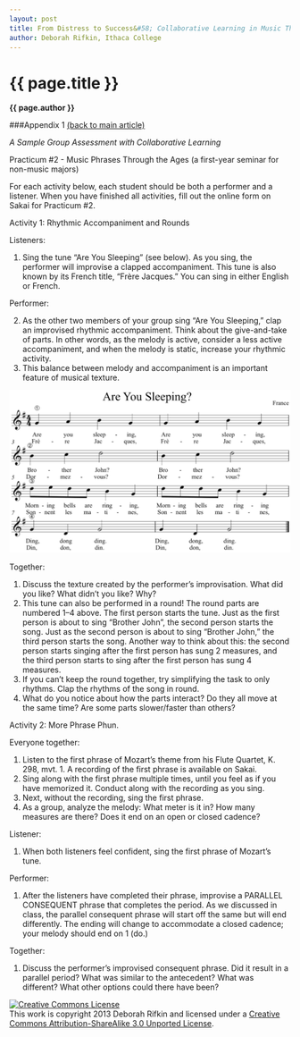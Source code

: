```yaml
---
layout: post
title: From Distress to Success&#58; Collaborative Learning in Music Theory Assessments
author: Deborah Rifkin, Ithaca College
---
```


{{ page.title }}
================

**{{ page.author }}**

###Appendix 1 [(back to main article)](rifkin.html)

_A Sample Group Assessment with Collaborative Learning_

Practicum \#2 - Music Phrases Through the Ages (a first-year seminar for non-music majors)

For each activity below, each student should be both a performer and a listener. When you have finished all activities, fill out the online form on Sakai for Practicum \#2.

Activity 1: Rhythmic Accompaniment and Rounds

Listeners:

1.  Sing the tune “Are You Sleeping” (see below). As you sing, the performer will improvise a clapped accompaniment. This tune is also known by its French title,  “Frère Jacques.” You can sing in either English or French.

Performer:

2.  As the other two members of your group sing “Are You Sleeping,” clap an improvised rhythmic accompaniment.  Think about the give-and-take of parts.  In other words, as the melody is active, consider a less active accompaniment, and when the melody is static, increase your rhythmic activity.
3.  This balance between melody and accompaniment is an important feature of musical texture. 

<img src="rifkin-image00.jpg">

Together:

1.  Discuss the texture created by the performer’s improvisation. What did you like? What didn’t you like? Why?
2.  This tune can also be performed in a round! The round parts are numbered 1–4 above. The first person starts the tune. Just as the first person is about to sing “Brother John”, the second person starts the song. Just as the second person is about to sing “Brother John,” the third person starts the song. Another way to think about this: the second person starts singing after the first person has sung 2 measures, and the third person starts to sing after the first person has sung 4 measures.
3.  If you can’t keep the round together, try simplifying the task to only rhythms.  Clap the rhythms of the song in round.
4.   What do you notice about how the parts interact? Do they all move at the same time? Are some parts slower/faster than others?

Activity 2: More Phrase Phun.

Everyone together:

1.  Listen to the first phrase of Mozart’s theme from his Flute Quartet, K. 298, mvt. 1.  A recording of the first phrase is available on Sakai.
2.   Sing along with the first phrase multiple times, until you feel as if you have memorized it. Conduct along with the recording as you sing.
3.  Next, without the recording, sing the first phrase.
4.   As a group, analyze the melody: What meter is it in?  How many measures are there? Does it end on an open or closed cadence?

Listener:

1.  When both listeners feel confident, sing the first phrase of Mozart’s tune.

Performer:

1.  After the listeners have completed their phrase, improvise a PARALLEL CONSEQUENT phrase that completes the period.  As we discussed in class, the parallel consequent phrase will start off the same but will end differently.  The ending will change to accommodate a closed cadence; your melody should end on 1 (do.)

Together:

1.  Discuss the performer’s improvised consequent phrase. Did it result in a parallel period? What was similar to the antecedent? What was different? What other options could there have been?

<a rel="license" href="http://creativecommons.org/licenses/by-sa/3.0/"><img alt="Creative Commons License" style="border-width:0" src="http://i.creativecommons.org/l/by-sa/3.0/88x31.png" /></a><br />This work is copyright 2013 Deborah Rifkin and licensed under a <a rel="license" href="http://creativecommons.org/licenses/by-sa/3.0/">Creative Commons Attribution-ShareAlike 3.0 Unported License</a>.

